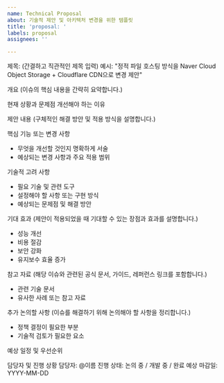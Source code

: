 ```yaml
---
name: Technical Proposal
about: 기술적 제안 및 아키텍처 변경을 위한 템플릿
title: 'proposal: '
labels: proposal
assignees: ''

---
```


제목: (간결하고 직관적인 제목 입력)
예시: "정적 파일 호스팅 방식을 Naver Cloud Object Storage + Cloudflare CDN으로 변경 제안"

개요
(이슈의 핵심 내용을 간략히 요약합니다.)

현재 상황과 문제점
개선해야 하는 이유

제안 내용
(구체적인 해결 방안 및 적용 방식을 설명합니다.)

핵심 기능 또는 변경 사항
- 무엇을 개선할 것인지 명확하게 서술
- 예상되는 변경 사항과 주요 적용 범위

기술적 고려 사항
- 필요 기술 및 관련 도구
- 설정해야 할 사항 또는 구현 방식
- 예상되는 문제점 및 해결 방안

기대 효과
(제안이 적용되었을 때 기대할 수 있는 장점과 효과를 설명합니다.)
- 성능 개선
- 비용 절감
- 보안 강화
- 유지보수 효율 증가

참고 자료
(해당 이슈와 관련된 공식 문서, 가이드, 레퍼런스 링크를 포함합니다.)
- 관련 기술 문서
- 유사한 사례 또는 참고 자료

추가 논의할 사항
(이슈를 해결하기 위해 논의해야 할 사항을 정리합니다.)
- 정책 결정이 필요한 부분
- 기술적 검토가 필요한 요소

예상 일정 및 우선순위

담당자 및 진행 상황
담당자: @이름
진행 상태: 논의 중 / 개발 중 / 완료
예상 마감일: YYYY-MM-DD